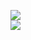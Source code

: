 [![](https://img.shields.io/badge/Made%20With-Github%20Spray-lightgrey.svg?style=for-the-badge&logo=github)](https://github.com/Annihil/github-spray#1139)  
[![](https://i.imgur.com/2DrTn0Z.gif)](https://github.com/Annihil/github-spray)